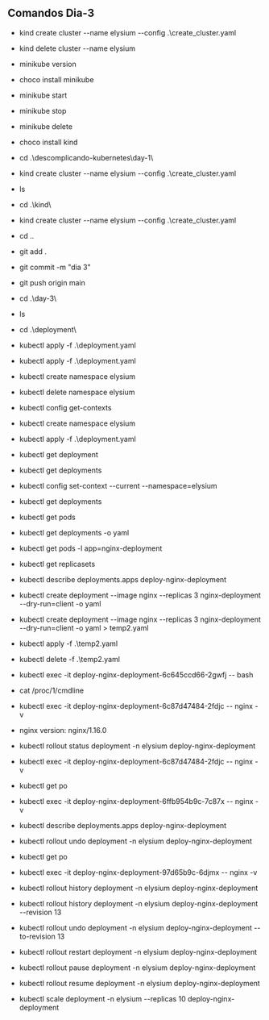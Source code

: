 ## Comandos Dia-3

- kind create cluster --name elysium --config .\create_cluster.yaml
- kind delete cluster --name elysium


- minikube version
- choco install minikube
- minikube start
- minikube stop
- minikube delete
- choco install kind
- cd .\descomplicando-kubernetes\day-1\
- kind create cluster --name elysium --config .\create_cluster.yaml
- ls
- cd .\kind\
- kind create cluster --name elysium --config .\create_cluster.yaml
- cd ..
- git add .
- git commit -m "dia 3"
- git push origin main
- cd .\day-3\
- ls
- cd .\deployment\
- kubectl apply -f .\deployment.yaml
- kubectl apply -f .\deployment.yaml
- kubectl create namespace elysium
- kubectl delete namespace elysium
- kubectl config get-contexts
- kubectl create namespace elysium
- kubectl apply -f .\deployment.yaml
- kubectl get deployment
- kubectl get deployments
- kubectl config set-context --current --namespace=elysium
- kubectl get deployments
- kubectl get pods
- kubectl get deployments -o yaml
- kubectl get pods -l app=nginx-deployment
- kubectl get replicasets
- kubectl describe deployments.apps deploy-nginx-deployment
- kubectl create deployment --image nginx --replicas 3 nginx-deployment --dry-run=client -o yaml
- kubectl create deployment --image nginx --replicas 3 nginx-deployment --dry-run=client -o yaml > temp2.yaml
- kubectl apply -f .\temp2.yaml
- kubectl delete -f .\temp2.yaml
- kubectl exec -it deploy-nginx-deployment-6c645ccd66-2gwfj -- bash
* cat /proc/1/cmdline

- kubectl exec -it deploy-nginx-deployment-6c87d47484-2fdjc -- nginx -v
* nginx version: nginx/1.16.0
- kubectl rollout status deployment -n elysium deploy-nginx-deployment

- kubectl exec -it deploy-nginx-deployment-6c87d47484-2fdjc -- nginx -v
- kubectl get po
- kubectl exec -it deploy-nginx-deployment-6ffb954b9c-7c87x -- nginx -v
- kubectl describe deployments.apps deploy-nginx-deployment
- kubectl rollout undo deployment -n elysium deploy-nginx-deployment
- kubectl get po
- kubectl exec -it deploy-nginx-deployment-97d65b9c-6djmx -- nginx -v 
- kubectl rollout history deployment -n elysium deploy-nginx-deployment
- kubectl rollout history deployment -n elysium deploy-nginx-deployment --revision 13
- kubectl rollout undo deployment -n elysium deploy-nginx-deployment --to-revision 13
- kubectl rollout restart deployment -n elysium deploy-nginx-deployment
- kubectl rollout pause deployment -n elysium deploy-nginx-deployment
- kubectl rollout resume deployment -n elysium deploy-nginx-deployment
- kubectl scale deployment -n elysium  --replicas 10 deploy-nginx-deployment


